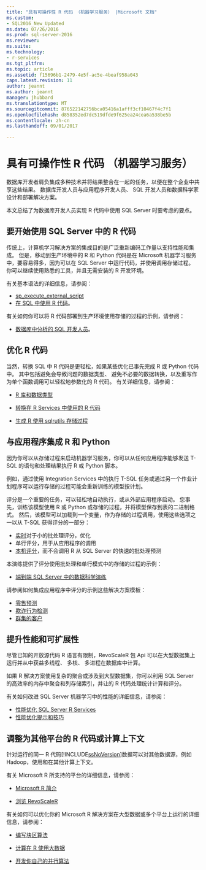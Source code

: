 ```yaml
---
title: "具有可操作性 R 代码 （机器学习服务） |Microsoft 文档"
ms.custom:
- SQL2016_New_Updated
ms.date: 07/26/2016
ms.prod: sql-server-2016
ms.reviewer: 
ms.suite: 
ms.technology:
- r-services
ms.tgt_pltfrm: 
ms.topic: article
ms.assetid: f15696b1-2479-4e5f-ac5e-4beaf958a043
caps.latest.revision: 11
author: jeannt
ms.author: jeannt
manager: jhubbard
ms.translationtype: MT
ms.sourcegitcommit: 876522142756bca05416a1afff3cf10467f4c7f1
ms.openlocfilehash: d858352ed7dc519dfde9f625ea24cea6a538be5b
ms.contentlocale: zh-cn
ms.lasthandoff: 09/01/2017

---
```

# <a name="operationalize-r-code-machine-learning-services"></a>具有可操作性 R 代码 （机器学习服务）

数据库开发者肩负集成多种技术并将结果整合在一起的任务，以便在整个企业中共享这些结果。 数据库开发人员与应用程序开发人员、 SQL 开发人员和数据科学家设计和部署解决方案。

本文总结了为数据库开发人员实现 R 代码中使用 SQL Server 时要考虑的要点。

## <a name="get-started-with-r-code-in-sql-server"></a>要开始使用 SQL Server 中的 R 代码

传统上，计算机学习解决方案的集成目的是广泛重新编码工作量以支持性能和集成。 但是，移动到生产环境中的 R 和 Python 代码是在 Microsoft 机器学习服务中，要容易得多，因为可以在 SQL Server 中运行代码，并使用调用存储过程。 你可以继续使用熟悉的工具，并且无需安装的 R 开发环境。 

有关基本语法的详细信息，请参阅：

+ [sp_execute_external_script](../../relational-databases/system-stored-procedures/sp-execute-external-script-transact-sql.md)
+ [在 SQL 中使用 R 代码](../../advanced-analytics/tutorials/rtsql-using-r-code-in-transact-sql-quickstart.md)。

有关如何你可以将 R 代码部署到生产环境使用存储的过程的示例，请参阅：

+ [数据库中分析的 SQL 开发人员](../../advanced-analytics/tutorials/sqldev-in-database-r-for-sql-developers.md)。

## <a name="optimize-your-r-code"></a>优化 R 代码

当然，转换 SQL 中 R 代码是更轻松，如果某些优化已事先完成 R 或 Python 代码中。 其中包括避免会导致问题的数据类型、 避免不必要的数据转换，以及重写作为单个函数调用可以轻松地参数化的 R 代码。 有关详细信息，请参阅：

+ [R 库和数据类型](r-libraries-and-data-types.md)

+ [转换在 R Services 中使用的 R 代码](converting-r-code-for-use-in-sql-server.md)

+ [生成 R 使用 sqlrutils 存储过程](generating-an-r-stored-procedure-for-r-code-using-the-sqlrutils-package.md)

## <a name="integrate-r-and-python-with-applications"></a>与应用程序集成 R 和 Python

因为你可以从存储过程来启动机器学习服务，你可以从任何应用程序能够发送 T-SQL 的语句和处理结果执行 R 或 Python 脚本。

例如，通过使用 Integration Services 中的执行 T-SQL 任务或通过另一个作业计划程序可以运行存储的过程可能会重新训练的模型按计划。

评分是一个重要的任务，可以轻松地自动执行，或从外部应用程序启动。 您事先，训练该模型使用 R 或 Python 或存储的过程，并将模型保存到表的二进制格式。 然后，该模型可以加载到一个变量，作为存储的过程调用，使用这些选项之一以从 T-SQL 获得评分的一部分：

+ [实时](../real-time-scoring.md)对于小的批处理评分，优化
+ 单行评分，用于从应用程序的调用
+ [本机评分](../sql-native-scoring.md)，而不会调用 R 从 SQL Server 的快速的批处理预测

本演练提供了评分使用批处理和单行模式中的存储的过程的示例：

+ [端到端 SQL Server 中的数据科学演练](../tutorials/walkthrough-data-science-end-to-end-walkthrough.md)

请参阅如何集成应用程序中评分的示例这些解决方案模板：

+ [零售预测](https://github.com/Microsoft/SQL-Server-R-Services-Samples/blob/master/RetailForecasting/Introduction.md)
+ [欺诈行为检测](https://github.com/Microsoft/SQL-Server-R-Services-Samples/blob/master/FraudDetection/Introduction.md)
+ [群集的客户](https://github.com/Microsoft/sql-server-samples/tree/master/samples/features/r-services/getting-started/customer-clustering)

## <a name="boost-performance-and-scale"></a>提升性能和可扩展性

尽管已知的开放源代码 R 语言有限制，RevoScaleR 包 Api 可以在大型数据集上运行并从中获益多线程、 多核、 多进程在数据库中计算。

如果 R 解决方案使用复杂的聚合或涉及到大型数据集，你可以利用 SQL Server 的高效率的内存中聚合和列存储索引，并让的 R 代码处理统计计算和评分。

有关如何改进 SQL Server 机器学习中的性能的详细信息，请参阅：

+ [性能优化 SQL Server R Services](../../advanced-analytics/r/sql-server-r-services-performance-tuning.md)
+ [性能优化提示和技巧](https://gallery.cortanaintelligence.com/Tutorial/SQL-Server-Optimization-Tips-and-Tricks-for-Analytics-Services)

## <a name="adapt-r-code-for-other-platforms-or-compute-contexts"></a>调整为其他平台的 R 代码或计算上下文

针对运行的同一 R 代码[!INCLUDE[ssNoVersion](../../includes/ssnoversion-md.md)]数据可以对其他数据源，例如 Hadoop，使用和在其他计算上下文。

有关 Microsoft R 所支持的平台的详细信息，请参阅：

+ [Microsoft R 简介](https://docs.microsoft.com/r-server/)

+ [浏览 RevoScaleR](https://docs.microsoft.com/r-server/r/tutorial-r-to-revoscaler)

有关如何可以优化你的 Microsoft R 解决方案在大型数据或多个平台上运行的详细信息，请参阅：

+ [编写块区算法](https://docs.microsoft.com/r-server/r/how-to-developer-write-chunking-algorithms)

+ [计算在 R 使用大数据](https://docs.microsoft.com/r-server/r/tutorial-large-data-tips)

+ [开发你自己的并行算法](https://docs.microsoft.com/r-server/r-reference/revopemar/pemar)


